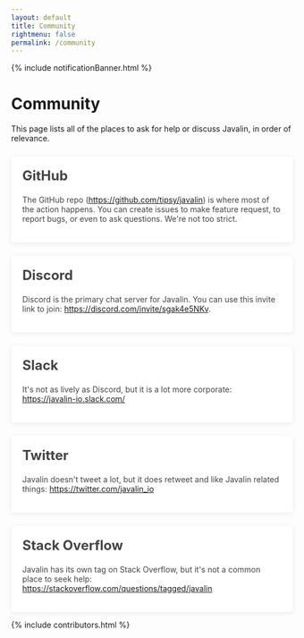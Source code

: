 ```yaml
---
layout: default
title: Community
rightmenu: false
permalink: /community
---
```


{% include notificationBanner.html %}

<h1 class="no-margin-top">Community</h1>

This page lists all of the places to ask for help or discuss Javalin, in order of relevance.

<div class="community-boxes">
  <div class="community-box">
    <h2>GitHub</h2>
    <p>
      The GitHub repo (<a href="https://github.com/tipsy/javalin">https://github.com/tipsy/javalin</a>)
      is where most of the action happens.
      You can create issues to make feature request, to report bugs, or even to ask questions.
      We're not too strict.
    </p>
  </div>
  <div class="community-box">
    <h2>Discord</h2>
    <p>
      Discord is the primary chat server for Javalin. You can use this invite link to join:
      <a href="https://discord.com/invite/sgak4e5NKv">https://discord.com/invite/sgak4e5NKv</a>.
    </p>
  </div>
  <div class="community-box">
    <h2>Slack</h2>
    <p>
      It's not as lively as Discord, but it is a lot more corporate:
      <a href="https://join.slack.com/t/javalin-io/shared_invite/zt-1hwdevskx-ftMobDhGxhW0I268B7Ub~w">https://javalin-io.slack.com/</a>
    </p>
  </div>
  <div class="community-box">
    <h2>Twitter</h2>
    <p>
      Javalin doesn't tweet a lot, but it does retweet and like Javalin related things:
      <a href="https://twitter.com/javalin_io">https://twitter.com/javalin_io</a>
    </p>
  </div>
  <div class="community-box">
    <h2>Stack Overflow</h2>
    <p>
      Javalin has its own tag on Stack Overflow, but it's not a common place to seek help:
      <a href="https://stackoverflow.com/questions/tagged/javalin">https://stackoverflow.com/questions/tagged/javalin</a>
    </p>
  </div>
</div>

{% include contributors.html %}

<style>
  .community-box {
    position: relative;
    color: #444;
    display: block;
    padding: 20px;
    background: #fff;
    border-radius: 5px;
    box-shadow: 0 2px 10px rgba(0, 0, 0, 0.08);
    margin-top: 24px;
  }

  .community-box h2 {
    font-size: 24px;
    margin-top: 0;
  }
</style>
